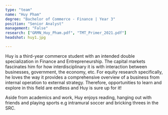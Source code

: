 ```yaml
---
type: "team"
name: "Huy Pham"
degree: "Bachelor of Commerce - Finance | Year 3"
position: "Senior Analyst"
management: "False"
research: ["GRMN_Huy_Pham.pdf", "TMT_Primer_2021.pdf"]
headshot: huy1.jpg

---
```


Huy is a third-year commerce student with an intended double specialization in Finance and Entrepreneurship. The capital markets fascinates him for how interdisciplinary it is with interaction between businesses, government, the economy, etc. For equity research specifically, he loves the way it provides a comprehensive overview of a business from internal operation to external strategy. Therefore, opportunities to learn and explore in this field are endless and Huy is sure up for it!

Aside from academics and work, Huy enjoys reading, hanging out with friends and playing sports e.g intramural soccer and bricking threes in the SRC.
